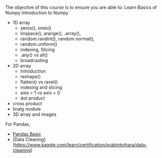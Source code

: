 The objective of this course is to ensure you are able to:
 Learn Basics of Numpy Introduction to Numpy
- 1D array
   - zeros(), ones()
   - linspace(), arange(), .array(),
   - random.randint(), random.normal(),
   - random.uniform()
   - indexing, Slicing
   - .any() vs all()
   - broadcasting
- 2D array
    - Introduction
    - reshape()
    - flatten() vs ravel()
    - indexing and slicing
    - axis = 1 vs axis = 0
   - dot product
- cross product
- linalg module
- 3D array and images


For Pandas,
- [Pandas Basic](https://www.kaggle.com/learn/certification/prabinbohara/pandas)
- [Data Cleaning] (https://www.kaggle.com/learn/certification/prabinbohara/data-cleaning)

